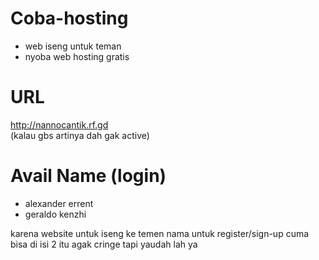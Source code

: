 # Coba-hosting
- web iseng untuk teman  
- nyoba web hosting gratis

# URL
http://nannocantik.rf.gd  
(kalau gbs artinya dah gak active)

# Avail Name (login)
- alexander errent  
- geraldo kenzhi  
  
karena website untuk iseng ke temen nama untuk register/sign-up cuma bisa di isi 2 itu
agak cringe tapi yaudah lah ya
